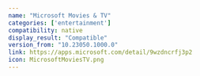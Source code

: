 ```yaml
---
name: "Microsoft Movies & TV"
categories: ['entertainment']
compatibility: native
display_result: "Compatible"
version_from: "10.23050.1000.0"
link: https://apps.microsoft.com/detail/9wzdncrfj3p2
icon: MicrosoftMoviesTV.png
---
```


